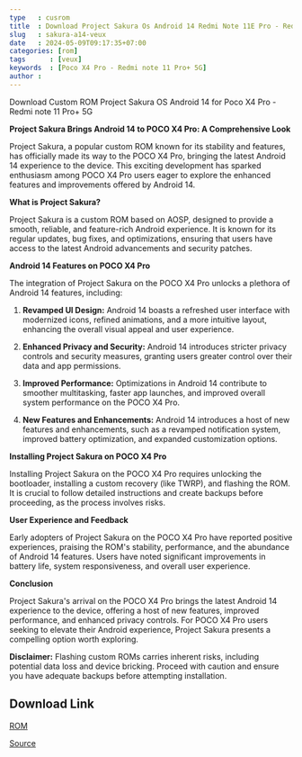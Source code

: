 ```yaml
---
type   : cusrom
title  : Download Project Sakura Os Android 14 Redmi Note 11E Pro - Redmi Note 11 Pro 5G - POCO X4 Pro 5G (veux)
slug   : sakura-a14-veux
date   : 2024-05-09T09:17:35+07:00
categories: [rom]
tags      : [veux]
keywords  : [Poco X4 Pro - Redmi note 11 Pro+ 5G]
author : 
---
```


Download Custom ROM Project Sakura OS Android 14 for Poco X4 Pro - Redmi note 11 Pro+ 5G

**Project Sakura Brings Android 14 to POCO X4 Pro: A Comprehensive Look**

Project Sakura, a popular custom ROM known for its stability and features, has officially made its way to the POCO X4 Pro, bringing the latest Android 14 experience to the device. This exciting development has sparked enthusiasm among POCO X4 Pro users eager to explore the enhanced features and improvements offered by Android 14.

**What is Project Sakura?**

Project Sakura is a custom ROM based on AOSP, designed to provide a smooth, reliable, and feature-rich Android experience. It is known for its regular updates, bug fixes, and optimizations, ensuring that users have access to the latest Android advancements and security patches.

**Android 14 Features on POCO X4 Pro**

The integration of Project Sakura on the POCO X4 Pro unlocks a plethora of Android 14 features, including:

1. **Revamped UI Design:** Android 14 boasts a refreshed user interface with modernized icons, refined animations, and a more intuitive layout, enhancing the overall visual appeal and user experience.

2. **Enhanced Privacy and Security:** Android 14 introduces stricter privacy controls and security measures, granting users greater control over their data and app permissions.

3. **Improved Performance:** Optimizations in Android 14 contribute to smoother multitasking, faster app launches, and improved overall system performance on the POCO X4 Pro.

4. **New Features and Enhancements:** Android 14 introduces a host of new features and enhancements, such as a revamped notification system, improved battery optimization, and expanded customization options.

**Installing Project Sakura on POCO X4 Pro**

Installing Project Sakura on the POCO X4 Pro requires unlocking the bootloader, installing a custom recovery (like TWRP), and flashing the ROM. It is crucial to follow detailed instructions and create backups before proceeding, as the process involves risks.

**User Experience and Feedback**

Early adopters of Project Sakura on the POCO X4 Pro have reported positive experiences, praising the ROM's stability, performance, and the abundance of Android 14 features. Users have noted significant improvements in battery life, system responsiveness, and overall user experience.

**Conclusion**

Project Sakura's arrival on the POCO X4 Pro brings the latest Android 14 experience to the device, offering a host of new features, improved performance, and enhanced privacy controls. For POCO X4 Pro users seeking to elevate their Android experience, Project Sakura presents a compelling option worth exploring.

**Disclaimer:** Flashing custom ROMs carries inherent risks, including potential data loss and device bricking. Proceed with caution and ensure you have adequate backups before attempting installation.


## Download Link
[ROM](https://sourceforge.net/projects/projectsakura/files/veux/)

[Source](https://projectsakura.me/download/#/veux/ProjectSakura-9.0-20240426-GAPPS-veux-OFFICIAL.zip)
